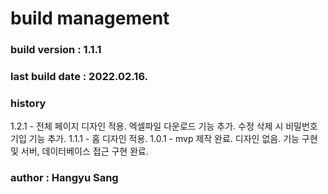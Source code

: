 # build management

### build version : 1.1.1

### last build date : 2022.02.16.

### history

1.2.1 - 전체 페이지 디자인 적용. 엑셀파일 다운로드 기능 추가. 수정 삭제 시 비밀번호 기입 기능 추가.
1.1.1 - 홈 디자인 적용.
1.0.1 - mvp 제작 완료. 디자인 없음. 기능 구현 및 서버, 데이터베이스 접근 구현 완료.

### author : Hangyu Sang
